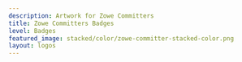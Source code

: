```yaml
---
description: Artwork for Zowe Committers
title: Zowe Committers Badges
level: Badges
featured_image: stacked/color/zowe-committer-stacked-color.png
layout: logos
---
```

